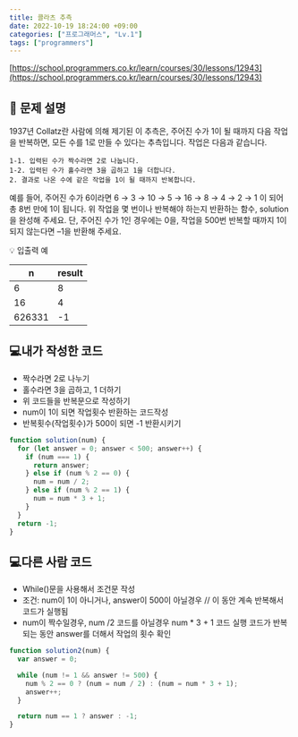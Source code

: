 ```yaml
---
title: 콜라츠 추측
date: 2022-10-19 18:24:00 +09:00
categories: ["프로그래머스", "Lv.1"]
tags: ["programmers"]
---
```


[https://school.programmers.co.kr/learn/courses/30/lessons/12943](https://school.programmers.co.kr/learn/courses/30/lessons/12943)

## 📔 문제 설명

1937년 Collatz란 사람에 의해 제기된 이 추측은, 주어진 수가 1이 될 때까지 다음 작업을 반복하면, 모든 수를 1로 만들 수 있다는 추측입니다. 작업은 다음과 같습니다.

```
1-1. 입력된 수가 짝수라면 2로 나눕니다.
1-2. 입력된 수가 홀수라면 3을 곱하고 1을 더합니다.
2. 결과로 나온 수에 같은 작업을 1이 될 때까지 반복합니다.
```

예를 들어, 주어진 수가 6이라면 6 → 3 → 10 → 5 → 16 → 8 → 4 → 2 → 1 이 되어 총 8번 만에 1이 됩니다. 위 작업을 몇 번이나 반복해야 하는지 반환하는 함수, solution을 완성해 주세요. 단, 주어진 수가 1인 경우에는 0을, 작업을 500번 반복할 때까지 1이 되지 않는다면 –1을 반환해 주세요.

💡 입출력 예

| n      | result |
| ------ | ------ |
| 6      | 8      |
| 16     | 4      |
| 626331 | -1     |

## 💻내가 작성한 코드

- 짝수라면 2로 나누기
- 홀수라면 3을 곱하고, 1 더하기
- 위 코드들을 반복문으로 작성하기
- num이 1이 되면 작업횟수 반환하는 코드작성
- 반복횟수(작업횟수)가 500이 되면 -1 반환시키기

```js
function solution(num) {
  for (let answer = 0; answer < 500; answer++) {
    if (num === 1) {
      return answer;
    } else if (num % 2 == 0) {
      num = num / 2;
    } else if (num % 2 == 1) {
      num = num * 3 + 1;
    }
  }
  return -1;
}
```

## 💻다른 사람 코드

- While()문을 사용해서 조건문 작성
- 조건: num이 1이 아니거나, answer이 500이 아닐경우 // 이 동안 계속 반복해서 코드가 실행됨
- num이 짝수일경우, num /2 코드를 아닐경우 num \* 3 + 1 코드 실행
  코드가 반복되는 동안 answer를 더해서 작업의 횟수 확인

```js
function solution2(num) {
  var answer = 0;

  while (num != 1 && answer != 500) {
    num % 2 == 0 ? (num = num / 2) : (num = num * 3 + 1);
    answer++;
  }

  return num == 1 ? answer : -1;
}
```
